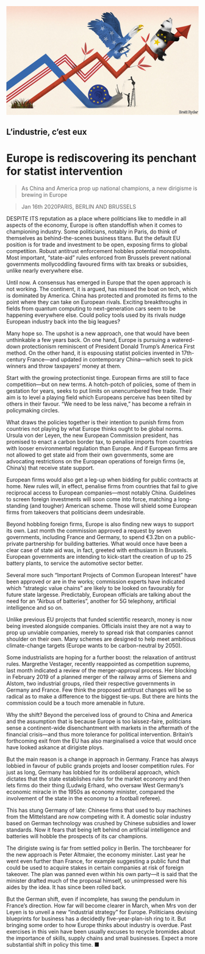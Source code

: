 ![](./images/20200118_EUD001_0.jpg)

## L’industrie, c’est eux

# Europe is rediscovering its penchant for statist intervention

> As China and America prop up national champions, a new dirigisme is brewing in Europe

> Jan 16th 2020PARIS, BERLIN AND BRUSSELS

DESPITE ITS reputation as a place where politicians like to meddle in all aspects of the economy, Europe is often standoffish when it comes to championing industry. Some politicians, notably in Paris, do think of themselves as behind-the-scenes business titans. But the default EU position is for trade and investment to be open, exposing firms to global competition. Robust antitrust enforcement hobbles potential monopolists. Most important, “state-aid” rules enforced from Brussels prevent national governments mollycoddling favoured firms with tax breaks or subsidies, unlike nearly everywhere else.

Until now. A consensus has emerged in Europe that the open approach is not working. The continent, it is argued, has missed the boat on tech, which is dominated by America. China has protected and promoted its firms to the point where they can take on European rivals. Exciting breakthroughs in fields from quantum computing to next-generation cars seem to be happening everywhere else. Could policy tools used by its rivals nudge European industry back into the big leagues?

Many hope so. The upshot is a new approach, one that would have been unthinkable a few years back. On one hand, Europe is pursuing a watered-down protectionism reminiscent of President Donald Trump’s America First method. On the other hand, it is espousing statist policies invented in 17th-century France—and updated in contemporary China—which seek to pick winners and throw taxpayers’ money at them.

Start with the growing protectionist tinge. European firms are still to face competition—but on new terms. A hotch-potch of policies, some of them in gestation for years, seeks to put limits on unencumbered free trade. Their aim is to level a playing field which Europeans perceive has been tilted by others in their favour. “We need to be less naive,” has become a refrain in policymaking circles.

What draws the policies together is their intention to punish firms from countries not playing by what Europe thinks ought to be global norms. Ursula von der Leyen, the new European Commission president, has promised to enact a carbon border tax, to penalise imports from countries with looser environmental regulation than Europe. And if European firms are not allowed to get state aid from their own governments, some are advocating restrictions on the European operations of foreign firms (ie, China’s) that receive state support.

European firms would also get a leg-up when bidding for public contracts at home. New rules will, in effect, penalise firms from countries that fail to give reciprocal access to European companies—most notably China. Guidelines to screen foreign investments will soon come into force, matching a long-standing (and tougher) American scheme. Those will shield some European firms from takeovers that politicians deem undesirable.

Beyond hobbling foreign firms, Europe is also finding new ways to support its own. Last month the commission approved a request by seven governments, including France and Germany, to spend €3.2bn on a public-private partnership for building batteries. What would once have been a clear case of state aid was, in fact, greeted with enthusiasm in Brussels. European governments are intending to kick-start the creation of up to 25 battery plants, to service the automotive sector better.

Several more such “Important Projects of Common European Interest” have been approved or are in the works; commission experts have indicated which “strategic value chains” are likely to be looked on favourably for future state largesse. Predictably, European officials are talking about the need for an “Airbus of batteries”, another for 5G telephony, artificial intelligence and so on.

Unlike previous EU projects that funded scientific research, money is now being invested alongside companies. Officials insist they are not a way to prop up unviable companies, merely to spread risk that companies cannot shoulder on their own. Many schemes are designed to help meet ambitious climate-change targets (Europe wants to be carbon-neutral by 2050).

Some industrialists are hoping for a further boost: the relaxation of antitrust rules. Margrethe Vestager, recently reappointed as competition supremo, last month indicated a review of the merger-approval process. Her blocking in February 2019 of a planned merger of the railway arms of Siemens and Alstom, two industrial groups, riled their respective governments in Germany and France. Few think the proposed antitrust changes will be so radical as to make a difference to the biggest tie-ups. But there are hints the commission could be a touch more amenable in future.

Why the shift? Beyond the perceived loss of ground to China and America and the assumption that is because Europe is too laissez-faire, politicians sense a continent-wide disenchantment with markets in the aftermath of the financial crisis—and thus more tolerance for political intervention. Britain’s forthcoming exit from the EU has also marginalised a voice that would once have looked askance at dirigiste ploys.

But the main reason is a change in approach in Germany. France has always lobbied in favour of public grands projets and looser competition rules. For just as long, Germany has lobbied for its ordoliberal approach, which dictates that the state establishes rules for the market economy and then lets firms do their thing (Ludwig Erhard, who oversaw West Germany’s economic miracle in the 1950s as economy minister, compared the involvement of the state in the economy to a football referee).

This has stung Germany of late: Chinese firms that used to buy machines from the Mittelstand are now competing with it. A domestic solar industry based on German technology was crushed by Chinese subsidies and lower standards. Now it fears that being left behind on artificial intelligence and batteries will hobble the prospects of its car champions.

The dirigiste swing is far from settled policy in Berlin. The torchbearer for the new approach is Peter Altmaier, the economy minister. Last year he went even further than France, for example suggesting a public fund that could be used to acquire stakes in certain companies at risk of foreign takeover. The plan was panned even within his own party—it is said that the minister drafted much of the proposal himself, so unimpressed were his aides by the idea. It has since been rolled back.

But the German shift, even if incomplete, has swung the pendulum in France’s direction. How far will become clearer in March, when Mrs von der Leyen is to unveil a new “industrial strategy” for Europe. Politicians devising blueprints for business has a decidedly five-year-plan-ish ring to it. But bringing some order to how Europe thinks about industry is overdue. Past exercises in this vein have been usually excuses to recycle bromides about the importance of skills, supply chains and small businesses. Expect a more substantial shift in policy this time. ■